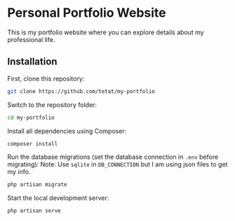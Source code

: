 # Personal Portfolio Website

This is my portfolio website where you can explore details about my professional life.

## Installation

First, clone this repository:

```bash
git clone https://github.com/tetat/my-portfolio
```

Switch to the repository folder:

```bash
cd my-portfolio
```

Install all dependencies using Composer:

```bash
composer install
```

Run the database migrations (set the database connection in `.env` before migrating):
Note: Use `sqlite` in `DB_CONNECTION` but I am using json files to get my info.

```bash
php artisan migrate
```

Start the local development server:

```bash
php artisan serve
```
